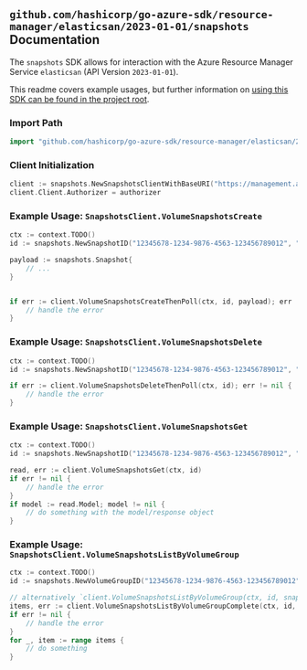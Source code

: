 
## `github.com/hashicorp/go-azure-sdk/resource-manager/elasticsan/2023-01-01/snapshots` Documentation

The `snapshots` SDK allows for interaction with the Azure Resource Manager Service `elasticsan` (API Version `2023-01-01`).

This readme covers example usages, but further information on [using this SDK can be found in the project root](https://github.com/hashicorp/go-azure-sdk/tree/main/docs).

### Import Path

```go
import "github.com/hashicorp/go-azure-sdk/resource-manager/elasticsan/2023-01-01/snapshots"
```


### Client Initialization

```go
client := snapshots.NewSnapshotsClientWithBaseURI("https://management.azure.com")
client.Client.Authorizer = authorizer
```


### Example Usage: `SnapshotsClient.VolumeSnapshotsCreate`

```go
ctx := context.TODO()
id := snapshots.NewSnapshotID("12345678-1234-9876-4563-123456789012", "example-resource-group", "elasticSanValue", "volumeGroupValue", "snapshotValue")

payload := snapshots.Snapshot{
	// ...
}


if err := client.VolumeSnapshotsCreateThenPoll(ctx, id, payload); err != nil {
	// handle the error
}
```


### Example Usage: `SnapshotsClient.VolumeSnapshotsDelete`

```go
ctx := context.TODO()
id := snapshots.NewSnapshotID("12345678-1234-9876-4563-123456789012", "example-resource-group", "elasticSanValue", "volumeGroupValue", "snapshotValue")

if err := client.VolumeSnapshotsDeleteThenPoll(ctx, id); err != nil {
	// handle the error
}
```


### Example Usage: `SnapshotsClient.VolumeSnapshotsGet`

```go
ctx := context.TODO()
id := snapshots.NewSnapshotID("12345678-1234-9876-4563-123456789012", "example-resource-group", "elasticSanValue", "volumeGroupValue", "snapshotValue")

read, err := client.VolumeSnapshotsGet(ctx, id)
if err != nil {
	// handle the error
}
if model := read.Model; model != nil {
	// do something with the model/response object
}
```


### Example Usage: `SnapshotsClient.VolumeSnapshotsListByVolumeGroup`

```go
ctx := context.TODO()
id := snapshots.NewVolumeGroupID("12345678-1234-9876-4563-123456789012", "example-resource-group", "elasticSanValue", "volumeGroupValue")

// alternatively `client.VolumeSnapshotsListByVolumeGroup(ctx, id, snapshots.DefaultVolumeSnapshotsListByVolumeGroupOperationOptions())` can be used to do batched pagination
items, err := client.VolumeSnapshotsListByVolumeGroupComplete(ctx, id, snapshots.DefaultVolumeSnapshotsListByVolumeGroupOperationOptions())
if err != nil {
	// handle the error
}
for _, item := range items {
	// do something
}
```
